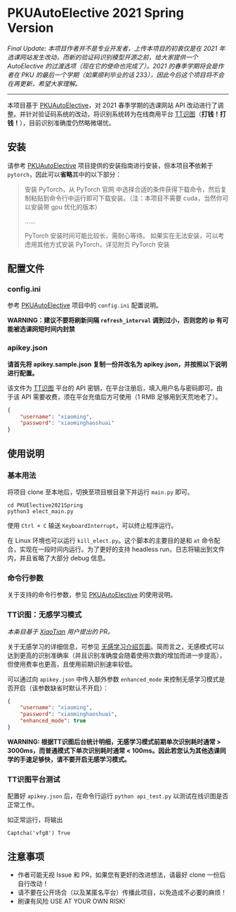 # PKUAutoElective 2021 Spring Version

*Final Update: 本项目作者并不是专业开发者，上传本项目的初衷仅是在 2021 年选课网站发生改动，而新的验证码识别模型开源之前，给大家提供一个 AutoElective 的过渡选项（现在它的使命也完成了）。2021 的春季学期将会是作者在 PKU 的最后一个学期（如果顺利毕业的话 233），因此今后这个项目将不会在再更新，希望大家理解。*

***
本项目基于 [PKUAutoElective](https://github.com/zhongxinghong/PKUAutoElective)，对 2021 春季学期的选课网站 API 改动进行了调整。并针对验证码系统的改动，将识别系统转为在线商用平台 [TT识图](http://www.ttshitu.com)（**打钱！打钱！**），目前识别准确度仍然略微堪忧。

## 安装

请参考 [PKUAutoElective](https://github.com/zhongxinghong/PKUAutoElective) 项目提供的安装指南进行安装，但本项目**不**依赖于 `pytorch`，因此可以**省略**其中的以下部分：

> 安装 PyTorch，从 PyTorch 官网 中选择合适的条件获得下载命令，然后复制粘贴到命令行中运行即可下载安装。（注：本项目不需要 cuda，当然你可以安装带 gpu 优化的版本）
> 
> ......
> 
> PyTorch 安装时间可能比较长，需耐心等待。
> 如果实在无法安装，可以考虑用其他方式安装 PyTorch，详见附页 PyTorch 安装

## 配置文件

### config.ini

参考 [PKUAutoElective](https://github.com/zhongxinghong/PKUAutoElective) 项目中的 `config.ini` 配置说明。

**WARNING：建议不要将刷新间隔 `refresh_interval` 调到过小，否则您的 ip 有可能被选课网短时间内封禁**

### apikey.json

**请首先将 apikey.sample.json 复制一份并改名为 apikey.json，并按照以下说明进行配置。**

该文件为 [TT识图](http://www.ttshitu.com) 平台的 API 密钥，在平台注册后，填入用户名与密码即可。由于该 API 需要收费，须在平台充值后方可使用（1 RMB 足够用到天荒地老了）。

```json
{
    "username": "xiaoming",
    "password": "xiaominghaoshuai" 
}
```

## 使用说明

### 基本用法

将项目 clone 至本地后，切换至项目根目录下并运行 `main.py` 即可。

```
cd PKUElective2021Spring
python3 elect_main.py
```

使用 `Ctrl + C` 输送 `KeyboardInterrupt`，可以终止程序运行。

在 Linux 环境也可以运行 `kill_elect.py`。这个脚本的主要目的是和 `at` 命令配合，实现在一段时间内运行。为了更好的支持 headless run，日志将输出到文件内，并且省略了大部分 debug 信息。

### 命令行参数

关于支持的命令行参数，参见 [PKUAutoElective](https://github.com/zhongxinghong/PKUAutoElective) 的使用说明。

### TT识图：无感学习模式

*本条目基于 [XiaoTian](https://github.com/xiaotianxt) 用户提出的 PR。*

关于无感学习的详细信息，可参见 [无感学习介绍页面](http://www.ttshitu.com/news/fcda89be991e4af8927c32527fb45b1e.html)。简而言之，无感模式可以达到更高的识别准确率（并且识别准确度会随着使用次数的增加而进一步提高），但使用费率也更高，且使用前期识别速率较低。

可以通过向 `apikey.json` 中传入额外参数 `enhanced_mode` 来控制无感学习模式是否开启（该参数缺省时默认不开启）：

```json
{
    "username": "xiaoming",
    "password": "xiaominghaoshuai",
    "enhanced_mode": true
}
```

**WARNING: 根据TT识图后台统计明细，无感学习模式前期单次识别耗时通常 > 3000ms，而普通模式下单次识别耗时通常 < 100ms。因此若您认为其他选课同学的手速足够快，请不要开启无感学习模式。**

### TT识图平台测试

配置好 `apikey.json` 后，在命令行运行 `python api_test.py` 以测试在线识图是否正常工作。

如正常运行，将输出

```
Captcha('vfg8') True
```


## 注意事项

* 作者可能无视 Issue 和 PR，如果您有更好的改进想法，请最好 clone 一份后自行改动！
* 请不要在公开场合（以及某匿名平台）传播此项目，以免造成不必要的麻烦！
* 刷课有风险 USE AT YOUR OWN RISK!
